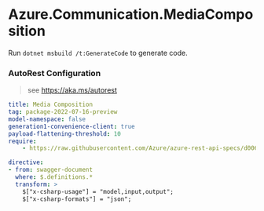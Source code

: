 # Azure.Communication.MediaComposition

Run `dotnet msbuild /t:GenerateCode` to generate code.

### AutoRest Configuration
> see https://aka.ms/autorest

``` yaml
title: Media Composition
tag: package-2022-07-16-preview
model-namespace: false
generation1-convenience-client: true
payload-flattening-threshold: 10
require:
    - https://raw.githubusercontent.com/Azure/azure-rest-api-specs/d0065fc88b192e819305eacac33e151f055e097e/specification/communication/data-plane/MediaComposition/readme.md
```

``` yaml
directive:
- from: swagger-document
  where: $.definitions.*
  transform: >
    $["x-csharp-usage"] = "model,input,output";
    $["x-csharp-formats"] = "json";
```
